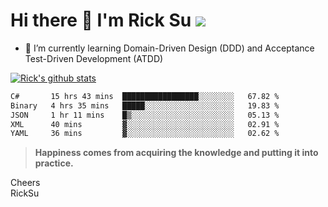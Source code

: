 # Hi there 👋 I'm Rick Su ![](https://komarev.com/ghpvc/?username=ricksu978)
<!--
**ricksu978/ricksu978** is a ✨ _special_ ✨ repository because its `README.md` (this file) appears on your GitHub profile.

Here are some ideas to get you started:

- 🔭 I’m currently working on ...
-->
- 🌱 I’m currently learning Domain-Driven Design (DDD) and Acceptance Test-Driven Development (ATDD)
<!--
- 👯 I’m looking to collaborate on ...
- 🤔 I’m looking for help with ...
- 💬 Ask me about ...
- 📫 How to reach me: ...
- 😄 Pronouns: ...
- ⚡ Fun fact: ...
-->
[![Rick's github stats](https://github-readme-stats.vercel.app/api?username=ricksu978&theme=dark)](https://github.com/ricksu978/ricksu978)

<!--START_SECTION:waka-->

```txt
C#       15 hrs 43 mins  █████████████████░░░░░░░░   67.82 %
Binary   4 hrs 35 mins   █████░░░░░░░░░░░░░░░░░░░░   19.83 %
JSON     1 hr 11 mins    █▒░░░░░░░░░░░░░░░░░░░░░░░   05.13 %
XML      40 mins         ▓░░░░░░░░░░░░░░░░░░░░░░░░   02.91 %
YAML     36 mins         ▓░░░░░░░░░░░░░░░░░░░░░░░░   02.62 %
```

<!--END_SECTION:waka-->

> **Happiness comes from acquiring the knowledge and putting it into practice.**

Cheers  
RickSu 
